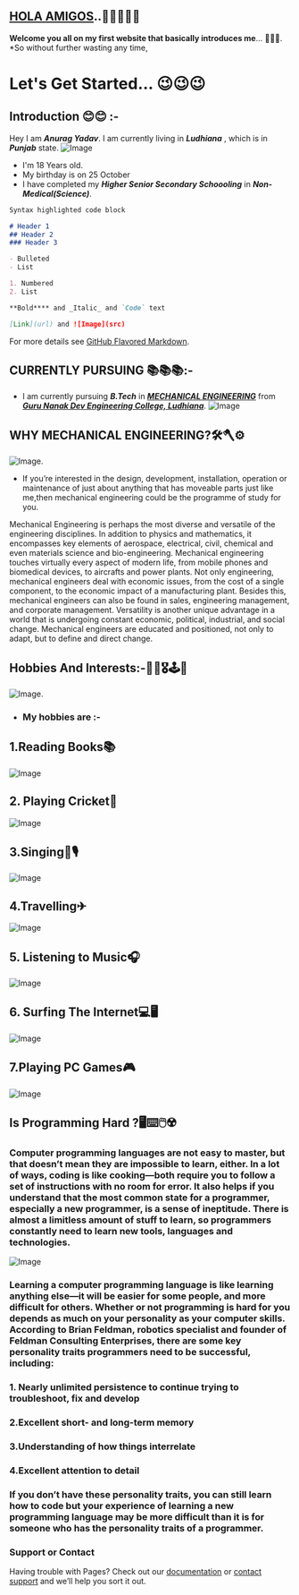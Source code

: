 ## [HOLA AMIGOS](https://www.google.com/search?rlz=1C1GIWA_enIN888IN888&ei=HppPXt72L5CS9QOGi7-wAg&q=hola+amigo+to+english&oq=hola+amigo+to+&gs_l=psy-ab.3.0.0i22i30l10.724388.731324..732148...1.2..0.277.2920.0j9j5......0....1..gws-wiz.....6..0i71j0i67j0i131i67j0i131j0j0i362i308i154i357j0i273j0i131i273j0i10j0i22i10i30j0i22i30i19.rVdWrC7GbSs)..🙋‍♂️🙋‍♂️👋

**Welcome you all on my first website that basically introduces me**... 🤞🤞😎.
*So without further wasting any time,
# Let's Get Started... 😉😉😉
## Introduction 😊😊 :-
 
 Hey I am **_Anurag Yadav_**. I am currently living in **_Ludhiana_** , which is in **_Punjab_** state.
 ![Image](https://smartcity.eletsonline.com/wp-content/uploads/2018/06/hqdefault.jpg)
 * I'm 18 Years old.
 * My birthday is on 25 October
* I have completed my **_Higher Senior Secondary Schoooling_** in **_Non-Medical(Science)_**.
```markdown
Syntax highlighted code block

# Header 1
## Header 2
### Header 3

- Bulleted
- List

1. Numbered
2. List

**Bold**** and _Italic_ and `Code` text

[Link](url) and ![Image](src)
```

For more details see [GitHub Flavored Markdown](https://guides.github.com/features/mastering-markdown/).

## CURRENTLY PURSUING 📚📚📚:-
* I am currently pursuing **_B.Tech_** in [**_MECHANICAL ENGINEERING_**](https://me.gndec.ac.in/) from [**_Guru Nanak Dev Engineering College, Ludhiana_**](https://www.gndec.ac.in/).
![Image](https://www.gndec.ac.in/gndec/gne_front.jpg)

## WHY MECHANICAL ENGINEERING?🛠🪓⚙
![Image](https://blogs.staffs.ac.uk/student-blogs/files/2017/07/IMG_3825-678x367.jpg).
* If you’re interested in the design, development, installation, operation or maintenance of just about anything that has moveable parts just like me,then mechanical engineering could be the programme of study for you.

Mechanical Engineering is perhaps the most diverse and versatile of the engineering disciplines. In addition to physics and mathematics, it encompasses key elements of aerospace, electrical, civil, chemical and even materials science and bio-engineering. Mechanical engineering touches virtually every aspect of modern life, from mobile phones and biomedical devices, to aircrafts and power plants. Not only engineering, mechanical engineers deal with economic issues, from the cost of a single component, to the economic impact of a manufacturing plant. Besides this, mechanical engineers can also be found in sales, engineering management, and corporate management. Versatility is another unique advantage in a world that is undergoing constant economic, political, industrial, and social change. Mechanical engineers are educated and positioned, not only to adapt, but to define and direct change.

## Hobbies And Interests:-🎨🏏🎖🕹🎤
![Image](https://leverageedu.com/blog/wp-content/uploads/2018/02/Hobbies-743x500.jpg).
* ### My hobbies are :-
## 1.Reading Books📚
![Image](https://cnet2.cbsistatic.com/img/8ZE1Dqr7xrkMQBCjL2DBppR0v8U=/1092x0/2019/11/21/56757cef-e8d9-4257-a53c-10f736eb61f1/gettyimages-1130490453.jpg) 

## 2. Playing Cricket🏏
![Image](https://static.toiimg.com/thumb/msid-71456846,width-1070,height-580,imgsize-1614533,resizemode-75,overlay-toi_sw,pt-32,y_pad-40/photo.jpg)

## 3.Singing🎤🎙
![Image](https://brexitbritsabroad.com/wp-content/uploads/2018/12/israel-palacio-459693-unsplash-1024x683.jpg) 

## 4.Travelling✈
![Image](https://www.abc.net.au/cm/rimage/11097260-16x9-xlarge.jpg?v=3)

## 5. Listening to Music🎧
![Image](https://i.pinimg.com/originals/54/9a/ae/549aae713a6dbd008896f16255da325d.jpg)

## 6. Surfing The Internet💻🖥
![Image](https://i1.wp.com/www.orseep.com/blog/wp-content/uploads/2015/09/surfing-internet.jpg?fit=1280%2C850)

## 7.Playing PC Games🎮
![Image](https://www.gamengadgets.com/wp-content/uploads/2019/02/games_PC.jpg)

## Is Programming Hard ?🖥⌨🖱☢
### Computer programming languages are not easy to master, but that doesn’t mean they are impossible to learn, either. In a lot of ways, coding is like cooking—both require you to follow a set of instructions with no room for error. It also helps if you understand that the most common state for a programmer, especially a new programmer, is a sense of ineptitude. There is almost a limitless amount of stuff to learn, so programmers constantly need to learn new tools, languages and technologies.
![Image](https://cdn.dribbble.com/users/2040619/screenshots/4884525/__________-4___________________1.jpg)

### Learning a computer programming language is like learning anything else—it will be easier for some people, and more difficult for others. Whether or not programming is hard for you depends as much on your personality as your computer skills. According to Brian Feldman, robotics specialist and founder of Feldman Consulting Enterprises, there are some key personality traits programmers need to be successful, including:

### 1. Nearly unlimited persistence to continue trying to troubleshoot, fix and develop
### 2.Excellent short- and long-term memory
### 3.Understanding of how things interrelate
### 4.Excellent attention to detail
### If you don’t have these personality traits, you can still learn how to code but your experience of learning a new programming language may be more difficult than it is for someone who has the personality traits of a programmer.


### Support or Contact

Having trouble with Pages? Check out our [documentation](https://help.github.com/categories/github-pages-basics/) or [contact support](https://github.com/contact) and we’ll help you sort it out.
